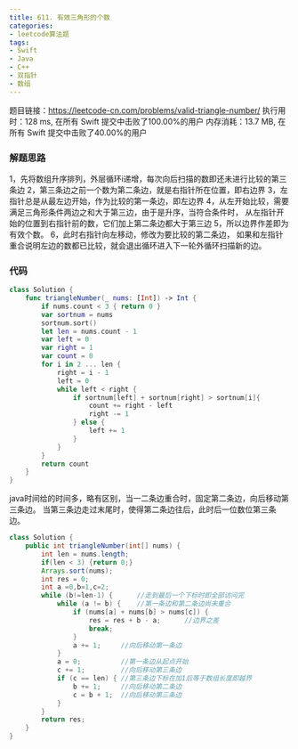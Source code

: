 ```yaml
---
title: 611. 有效三角形的个数
categories:
- leetcode算法题
tags:
- Swift
- Java
- C++
- 双指针
- 数组
---
```

题目链接：https://leetcode-cn.com/problems/valid-triangle-number/
执行用时：128 ms, 在所有 Swift 提交中击败了100.00%的用户
内存消耗：13.7 MB, 在所有 Swift 提交中击败了40.00%的用户

### 解题思路

1，先将数组升序排列，外层循环i递增，每次向后扫描的数即还未进行比较的第三条边
2，第三条边之前一个数为第二条边，就是右指针所在位置，即右边界
3，左指针总是从最左边开始，作为比较的第一条边，即左边界
4，从左开始比较，需要满足三角形条件两边之和大于第三边，由于是升序，当符合条件时，
从左指针开始的位置到右指针前的数，它们加上第二条边都大于第三边
5，所以边界作差即为有效个数。
6，此时右指针向左移动，修改为要比较的第二条边，
如果和左指针重合说明左边的数都已比较，就会退出循环进入下一轮外循环扫描新的边。


### 代码

```swift
class Solution {
    func triangleNumber(_ nums: [Int]) -> Int {
        if nums.count < 3 { return 0 }
        var sortnum = nums
        sortnum.sort()
        let len = nums.count - 1
        var left = 0
        var right = 1
        var count = 0
        for i in 2 ... len {
            right = i - 1
            left = 0
            while left < right {
                if sortnum[left] + sortnum[right] > sortnum[i]{
                    count += right - left
                    right -= 1
                } else {
                    left += 1
                }
            }
        }
        return count
    }
}

```

java时间给的时间多，略有区别，当一二条边重合时，固定第二条边，向后移动第三条边。
当第三条边走过末尾时，使得第二条边往后，此时后一位数位第三条边。
```java
class Solution {
    public int triangleNumber(int[] nums) {
        int len = nums.length;
        if(len < 3) {return 0;}
        Arrays.sort(nums);
        int res = 0;
        int a =0,b=1,c=2;
        while (b!=len-1) {      //走到最后一个下标时即全部访问完
            while (a != b) {    //第一条边和第二条边尚未重合
                if (nums[a] + nums[b] > nums[c]) {
                    res = res + b - a;      //边界之差
                    break;
                }
                a += 1;     //向后移动第一条边
            }
            a = 0;          //第一条边从起点开始
            c += 1;         //向后移动第三条边
            if (c == len) { //第三条边下标在加1后等于数组长度即越界
                b += 1;     //向后移动第二条边
                c = b + 1;  //向后移动第三条边
            }
        }
        return res;
    }
}
```